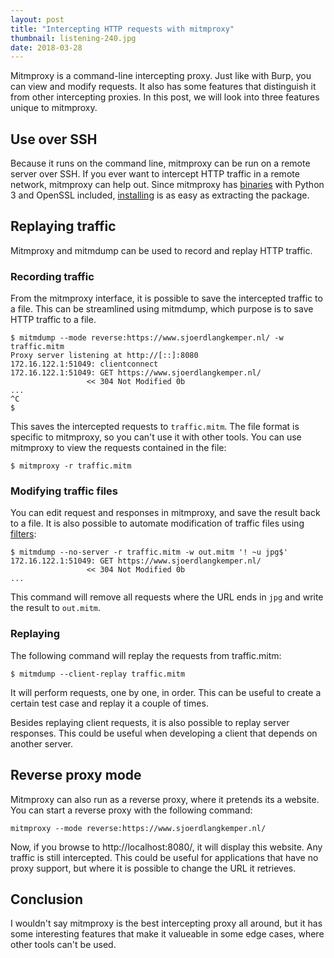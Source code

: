 ```yaml
---
layout: post
title: "Intercepting HTTP requests with mitmproxy"
thumbnail: listening-240.jpg
date: 2018-03-28
---
```


Mitmproxy is a command-line intercepting proxy. Just like with Burp, you can view and modify requests. It also has some features that distinguish it from other intercepting proxies. In this post, we will look into three features unique to mitmproxy.

<!-- photo source: https://www.flickr.com/photos/dotbenjamin/2843144877 -->

## Use over SSH

Because it runs on the command line, mitmproxy can be run on a remote server over SSH. If you ever want to intercept HTTP traffic in a remote network, mitmproxy can help out. Since mitmproxy has [binaries](https://github.com/mitmproxy/mitmproxy/releases) with Python 3 and OpenSSL included, [installing](https://docs.mitmproxy.org/stable/overview-installation/) is as easy as extracting the package.

## Replaying traffic

Mitmproxy and mitmdump can be used to record and replay HTTP traffic.

### Recording traffic

From the mitmproxy interface, it is possible to save the intercepted traffic to a file. This can be streamlined using mitmdump, which purpose is to save HTTP traffic to a file.

    $ mitmdump --mode reverse:https://www.sjoerdlangkemper.nl/ -w traffic.mitm
    Proxy server listening at http://[::]:8080
    172.16.122.1:51049: clientconnect
    172.16.122.1:51049: GET https://www.sjoerdlangkemper.nl/
                     << 304 Not Modified 0b
    ...
    ^C
    $

This saves the intercepted requests to `traffic.mitm`. The file format is specific to mitmproxy, so you can't use it with other tools. You can use mitmproxy to view the requests contained in the file:

    $ mitmproxy -r traffic.mitm

### Modifying traffic files

You can edit request and responses in mitmproxy, and save the result back to a file. It is also possible to automate modification of traffic files using [filters](https://docs.mitmproxy.org/stable/concepts-filters/):

    $ mitmdump --no-server -r traffic.mitm -w out.mitm '! ~u jpg$'
    172.16.122.1:51049: GET https://www.sjoerdlangkemper.nl/
                     << 304 Not Modified 0b
    ...

This command will remove all requests where the URL ends in `jpg` and write the result to `out.mitm`.

### Replaying

The following command will replay the requests from traffic.mitm:

    $ mitmdump --client-replay traffic.mitm

It will perform requests, one by one, in order. This can be useful to create a certain test case and replay it a couple of times.

Besides replaying client requests, it is also possible to replay server responses. This could be useful when developing a client that depends on another server.
    
## Reverse proxy mode

Mitmproxy can also run as a reverse proxy, where it pretends its a website. You can start a reverse proxy with the following command:

    mitmproxy --mode reverse:https://www.sjoerdlangkemper.nl/

Now, if you browse to http://localhost:8080/, it will display this website. Any traffic is still intercepted. This could be useful for applications that have no proxy support, but where it is possible to change the URL it retrieves.

## Conclusion

I wouldn't say mitmproxy is the best intercepting proxy all around, but it has some interesting features that make it valueable in some edge cases, where other tools can't be used.
